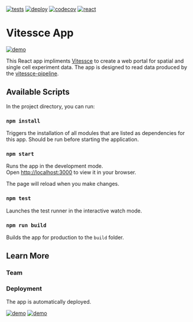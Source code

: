 [![tests](https://github.com/haniffalab/vitessce-app/actions/workflows/tests.yml/badge.svg)](https://github.com/haniffalab/vitessce-app/actions/workflows/tests.yml)
[![deploy](https://github.com/haniffalab/vitessce-app/actions/workflows/deploy.yml/badge.svg)](https://github.com/haniffalab/vitessce-app/actions/workflows/deploy.yml)
[![codecov](https://codecov.io/gh/haniffalab/vitessce-app/branch/main/graph/badge.svg?token=ZT374N3LC3)](https://codecov.io/gh/haniffalab/vitessce-app)
[![react](https://img.shields.io/badge/react-16-blue)](https://reactjs.org)

# Vitessce App

[![demo](https://img.shields.io/badge/demos-view-blue)](https://github.com/haniffalab/vitessce-pipeline/blob/main/DEMOS.md)

This React app impliments [Vitessce](https://github.com/vitessce/vitessce) to create a web portal for spatial and single cell experiment data. The app is designed to read data produced by the [vitessce-pipeline](https://github.com/haniffalab/vitessce-pipeline). 

## Available Scripts

In the project directory, you can run:

### `npm install`

Triggers the installation of all modules that are listed as dependencies for this app. Should be run before starting the application.

### `npm start`

Runs the app in the development mode.\
Open [http://localhost:3000](http://localhost:3000) to view it in your browser.

The page will reload when you make changes.

### `npm test`

Launches the test runner in the interactive watch mode.

### `npm run build`

Builds the app for production to the `build` folder.

## Learn More

### Team

### Deployment

The app is automatically deployed. 

[![demo](https://img.shields.io/badge/demo-latest-blue)](https://vitessce-app.cog.sanger.ac.uk/latest/index.html)
[![demo](https://img.shields.io/badge/demo-dev-blue)](https://vitessce-app.cog.sanger.ac.uk/dev/index.html)
